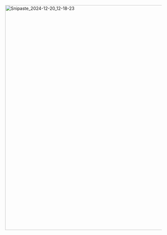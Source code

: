 <img width="726" alt="Snipaste_2024-12-20_12-18-23" src="https://github.com/user-attachments/assets/120090ce-99b0-490a-b2e5-58c9a83348b4" />

